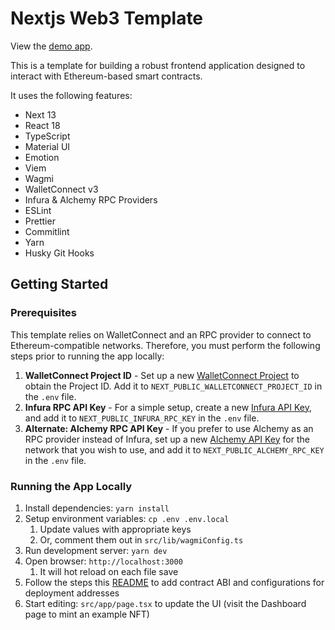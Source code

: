 # Nextjs Web3 Template

View the [demo app](https://template.dco.dev/).

This is a template for building a robust frontend application designed to interact with Ethereum-based smart contracts.

It uses the following features:

- Next 13
- React 18
- TypeScript
- Material UI
- Emotion
- Viem
- Wagmi
- WalletConnect v3
- Infura & Alchemy RPC Providers
- ESLint
- Prettier
- Commitlint
- Yarn
- Husky Git Hooks

## Getting Started

### Prerequisites

This template relies on WalletConnect and an RPC provider to connect to Ethereum-compatible networks. Therefore, you must perform the following steps prior to running the app locally:

1. **WalletConnect Project ID** - Set up a new [WalletConnect Project](https://cloud.walletconnect.com/) to obtain the Project ID. Add it to `NEXT_PUBLIC_WALLETCONNECT_PROJECT_ID` in the `.env` file.
2. **Infura RPC API Key** - For a simple setup, create a new [Infura API Key](https://app.infura.io/dashboard), and add it to `NEXT_PUBLIC_INFURA_RPC_KEY` in the `.env` file.
3. **Alternate: Alchemy RPC API Key** - If you prefer to use Alchemy as an RPC provider instead of Infura, set up a new [Alchemy API Key](https://dashboard.alchemyapi.io/) for the network that you wish to use, and add it to `NEXT_PUBLIC_ALCHEMY_RPC_KEY` in the `.env` file.

### Running the App Locally

1. Install dependencies: `yarn install`
2. Setup environment variables: `cp .env .env.local`
   1. Update values with appropriate keys
   2. Or, comment them out in `src/lib/wagmiConfig.ts`
3. Run development server: `yarn dev`
4. Open browser: `http://localhost:3000`
   1. It will hot reload on each file save
5. Follow the steps this [README](./abis/README.md) to add contract ABI and configurations for deployment addresses
6. Start editing: `src/app/page.tsx` to update the UI (visit the Dashboard page to mint an example NFT)
